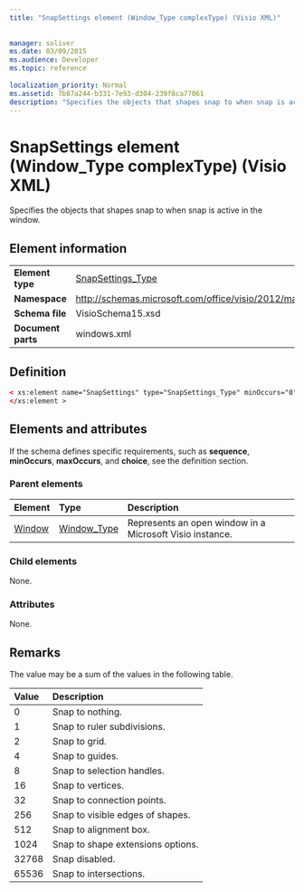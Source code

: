 ```yaml
---
title: "SnapSettings element (Window_Type complexType) (Visio XML)"
 
 
manager: soliver
ms.date: 03/09/2015
ms.audience: Developer
ms.topic: reference
 
localization_priority: Normal
ms.assetid: 7b87a244-b331-7e93-d304-239f8ca77061
description: "Specifies the objects that shapes snap to when snap is active in the window."
---
```


# SnapSettings element (Window_Type complexType) (Visio XML)

Specifies the objects that shapes snap to when snap is active in the window.
  
## Element information

|||
|:-----|:-----|
|**Element type** <br/> |[SnapSettings_Type](snapsettings_type-complextypevisio-xml.md) <br/> |
|**Namespace** <br/> |http://schemas.microsoft.com/office/visio/2012/main  <br/> |
|**Schema file** <br/> |VisioSchema15.xsd  <br/> |
|**Document parts** <br/> |windows.xml  <br/> |
   
## Definition

```XML
< xs:element name="SnapSettings" type="SnapSettings_Type" minOccurs="0" maxOccurs="1" >
</xs:element >
```

## Elements and attributes

If the schema defines specific requirements, such as **sequence**, **minOccurs**, **maxOccurs**, and **choice**, see the definition section. 
  
### Parent elements

|**Element**|**Type**|**Description**|
|:-----|:-----|:-----|
|[Window](window-element-windows_type-complextypevisio-xml.md) <br/> |[Window_Type](window_type-complextypevisio-xml.md) <br/> |Represents an open window in a Microsoft Visio instance.  <br/> |
   
### Child elements

None.
  
### Attributes

None.
  
## Remarks

The value may be a sum of the values in the following table.
  
|**Value**|**Description**|
|:-----|:-----|
|0  <br/> |Snap to nothing.  <br/> |
|1  <br/> |Snap to ruler subdivisions.  <br/> |
|2  <br/> |Snap to grid.  <br/> |
|4  <br/> |Snap to guides.  <br/> |
|8  <br/> |Snap to selection handles.  <br/> |
|16  <br/> |Snap to vertices.  <br/> |
|32  <br/> |Snap to connection points.  <br/> |
|256  <br/> |Snap to visible edges of shapes.  <br/> |
|512  <br/> |Snap to alignment box.  <br/> |
|1024  <br/> |Snap to shape extensions options.  <br/> |
|32768  <br/> |Snap disabled.  <br/> |
|65536  <br/> |Snap to intersections.  <br/> |
   

